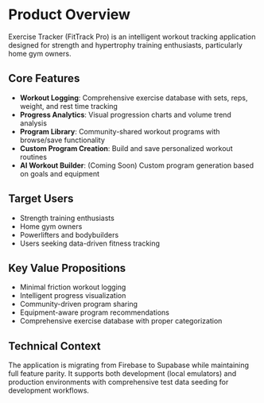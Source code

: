 # Product Overview

Exercise Tracker (FitTrack Pro) is an intelligent workout tracking application designed for strength and hypertrophy training enthusiasts, particularly home gym owners.

## Core Features

- **Workout Logging**: Comprehensive exercise database with sets, reps, weight, and rest time tracking
- **Progress Analytics**: Visual progression charts and volume trend analysis
- **Program Library**: Community-shared workout programs with browse/save functionality
- **Custom Program Creation**: Build and save personalized workout routines
- **AI Workout Builder**: (Coming Soon) Custom program generation based on goals and equipment

## Target Users

- Strength training enthusiasts
- Home gym owners
- Powerlifters and bodybuilders
- Users seeking data-driven fitness tracking

## Key Value Propositions

- Minimal friction workout logging
- Intelligent progress visualization
- Community-driven program sharing
- Equipment-aware program recommendations
- Comprehensive exercise database with proper categorization

## Technical Context

The application is migrating from Firebase to Supabase while maintaining full feature parity. It supports both development (local emulators) and production environments with comprehensive test data seeding for development workflows.
